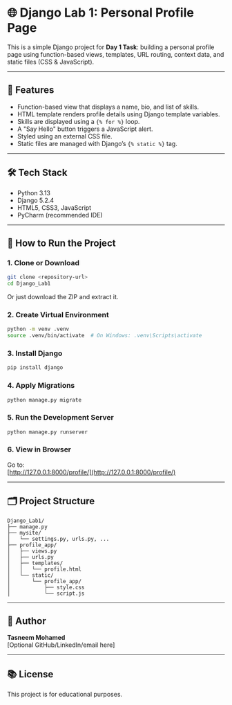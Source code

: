 # 🌐 Django Lab 1: Personal Profile Page

This is a simple Django project for **Day 1 Task**: building a personal profile page using function-based views, templates, URL routing, context data, and static files (CSS & JavaScript).

---

## 📌 Features

- Function-based view that displays a name, bio, and list of skills.
- HTML template renders profile details using Django template variables.
- Skills are displayed using a `{% for %}` loop.
- A "Say Hello" button triggers a JavaScript alert.
- Styled using an external CSS file.
- Static files are managed with Django’s `{% static %}` tag.

---

## 🛠️ Tech Stack

- Python 3.13
- Django 5.2.4
- HTML5, CSS3, JavaScript
- PyCharm (recommended IDE)

---

## 🚀 How to Run the Project

### 1. Clone or Download

```bash
git clone <repository-url>
cd Django_Lab1
```

Or just download the ZIP and extract it.

### 2. Create Virtual Environment

```bash
python -m venv .venv
source .venv/bin/activate  # On Windows: .venv\Scripts\activate
```

### 3. Install Django

```bash
pip install django
```

### 4. Apply Migrations

```bash
python manage.py migrate
```

### 5. Run the Development Server

```bash
python manage.py runserver
```

### 6. View in Browser

Go to:  
[http://127.0.0.1:8000/profile/](http://127.0.0.1:8000/profile/)

---

## 🗂️ Project Structure

```
Django_Lab1/
├── manage.py
├── mysite/
│   └── settings.py, urls.py, ...
├── profile_app/
│   ├── views.py
│   ├── urls.py
│   ├── templates/
│   │   └── profile.html
│   └── static/
│       └── profile_app/
│           ├── style.css
│           └── script.js
```

---

## 👤 Author

**Tasneem Mohamed**  
[Optional GitHub/LinkedIn/email here]

---

## 📚 License

This project is for educational purposes.